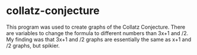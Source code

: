 # collatz-conjecture
This program was used to create graphs of the Collatz Conjecture. There are variables to change the formula to different numbers than 3x+1 and /2. My finding was that 3x+1 and /2 graphs are essentially the same as x+1 and /2 graphs, but spikier.
